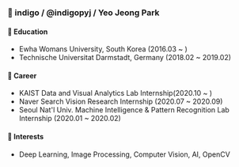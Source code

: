 ### 👋 indigo / @indigopyj / Yeo Jeong Park

#### 📝 Education
- Ewha Womans University, South Korea (2016.03 ~ )
- Technische Universitat Darmstadt, Germany     (2018.02 ~ 2019.02)
  
#### 🔨 Career
- KAIST Data and Visual Analytics Lab Internship(2020.10 ~ )
- Naver Search Vision Research Internship (2020.07 ~ 2020.09)
- Seoul Nat'l Univ. Machine Intelligence & Pattern Recognition Lab Internship   (2020.01 ~ 2020.02)

#### 💚 Interests
- Deep Learning, Image Processing, Computer Vision, AI, OpenCV
